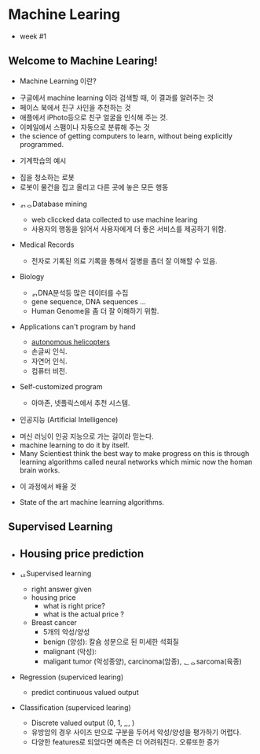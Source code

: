 # Machine Learing
* week #1

## Welcome to Machine Learing!
* Machine Learning 이란?
 - 구글에서 machine learning 이라 검색할 때, 이 결과를 알려주는 것
 - 페이스 북에서 친구 사인을 추천하는 것
 - 애플에서 iPhoto등으로 친구 얼굴을 인식해 주는 것.
 - 이메일에서 스팸이나 자동으로 분류해 주는 것
 - the science of getting computers to learn, without being explicitly programmed.

* 기계학습의 예시
 - 집을 청소하는 로봇
 - 로봇이 물건을 집고 올리고 다른 곳에 놓은 모든 행동

* ᆰᆼDatabase mining
   - web cliccked data collected to use machine learing
   - 사용자의 행동을 읽어서 사용자에게 더 좋은 서비스를 제공하기 위함.
* Medical Records
   - 전자로 기록된 의료 기록을 통해서 질병을 좀더 잘 이해할 수 있음.

* Biology
   - ᆰDNA분석등 많은 데이터를 수집
   - gene sequence, DNA sequences ...
   - Human Genome을 좀 더 잘 이해하기 위함.

* Applications can't program by hand
   - [autonomous helicopters](https://www.youtube.com/watch?v=_qah8oIzCwk)
   - 손글씨 인식.
   - 자연어 인식.
   - 컴퓨터 비전. 

* Self-customized program
   - 아마존, 넷플릭스에서 추천 시스템.
   
* 인공지능 (Artificial Intelligence)
 - 머신 러닝이 인공 지능으로 가는 길이라 믿는다.
 - machine learning to do it by itself.
 - Many Scientiest think the best way to make progress on this is through learning algorithms called neural networks which mimic now the homan brain works.

* 이 과정에서 배울 것
 - State of the art machine learning algorithms.


## Supervised Learning
* Housing price prediction
  -

* ᆭSupervised learning
  - right answer given
  - housing price
     - what is right price?
	 - what is the actual price ?
  - Breast cancer
     - 5개의 악성/양성
     - benign (양성): 칼슘 성분으로 된 미세한 석회질
	 - malignant (악성):
	 - maligant tumor (악성종양), carcinoma(암종), ᆫᆼsarcoma(육종)
* Regression (superviced learing)
  - predict continuous valued output

* Classification (superviced learing)
  - Discrete valued output (0, 1, ,,, )
  - 유방암의 경우 사이즈 만으로 구분을 두어서 악성/양성을 평가하기 어렵다.
  - 다양한 features로 되었다면 예측은 더 어려워진다. 오류또한 증가
  
